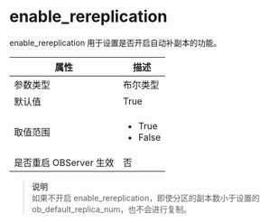 enable_rereplication 
=========================================

enable_rereplication 用于设置是否开启自动补副本的功能。


|        属性        |                                                   描述                                                   |
|------------------|--------------------------------------------------------------------------------------------------------|
| 参数类型             | 布尔类型                                                                                                   |
| 默认值              | True                                                                                                   |
| 取值范围             |<ul><li> True  </li><li> False  </li></ul>  |
| 是否重启 OBServer 生效 | 否                                                                                                      |


> **说明**<br>
> 如果不开启 enable_rereplication，即使分区的副本数小于设置的 ob_default_replica_num，也不会进行复制。
